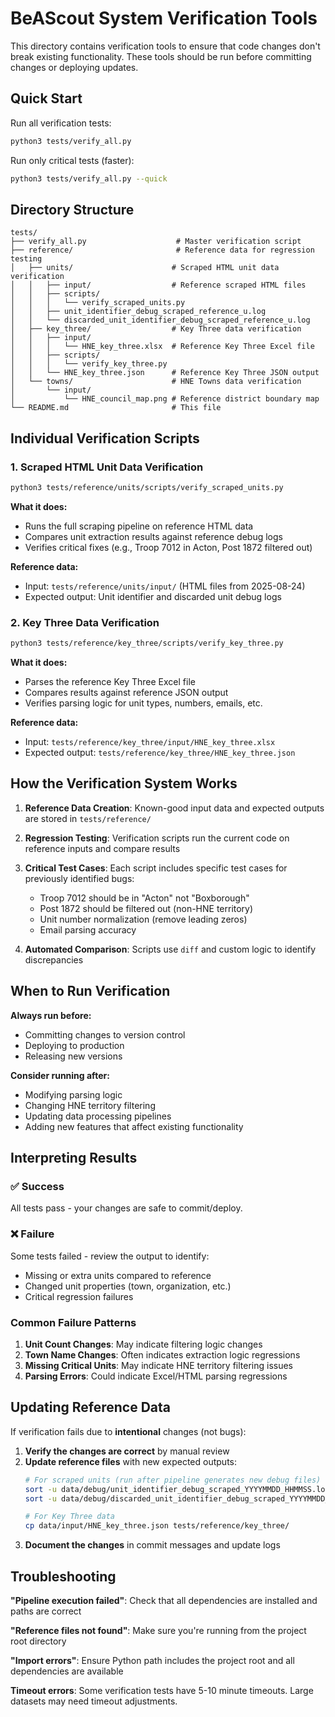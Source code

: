 # BeAScout System Verification Tools

This directory contains verification tools to ensure that code changes don't break existing functionality. These tools should be run before committing changes or deploying updates.

## Quick Start

Run all verification tests:
```bash
python3 tests/verify_all.py
```

Run only critical tests (faster):
```bash
python3 tests/verify_all.py --quick
```

## Directory Structure

```
tests/
├── verify_all.py                    # Master verification script
├── reference/                       # Reference data for regression testing
│   ├── units/                      # Scraped HTML unit data verification
│   │   ├── input/                  # Reference scraped HTML files
│   │   ├── scripts/
│   │   │   └── verify_scraped_units.py
│   │   ├── unit_identifier_debug_scraped_reference_u.log
│   │   └── discarded_unit_identifier_debug_scraped_reference_u.log
│   ├── key_three/                  # Key Three data verification
│   │   ├── input/
│   │   │   └── HNE_key_three.xlsx  # Reference Key Three Excel file
│   │   ├── scripts/
│   │   │   └── verify_key_three.py
│   │   └── HNE_key_three.json      # Reference Key Three JSON output
│   └── towns/                      # HNE Towns data verification
│       └── input/
│           └── HNE_council_map.png # Reference district boundary map
└── README.md                       # This file
```

## Individual Verification Scripts

### 1. Scraped HTML Unit Data Verification

```bash
python3 tests/reference/units/scripts/verify_scraped_units.py
```

**What it does:**
- Runs the full scraping pipeline on reference HTML data
- Compares unit extraction results against reference debug logs
- Verifies critical fixes (e.g., Troop 7012 in Acton, Post 1872 filtered out)

**Reference data:**
- Input: `tests/reference/units/input/` (HTML files from 2025-08-24)
- Expected output: Unit identifier and discarded unit debug logs

### 2. Key Three Data Verification

```bash
python3 tests/reference/key_three/scripts/verify_key_three.py
```

**What it does:**
- Parses the reference Key Three Excel file
- Compares results against reference JSON output
- Verifies parsing logic for unit types, numbers, emails, etc.

**Reference data:**
- Input: `tests/reference/key_three/input/HNE_key_three.xlsx`
- Expected output: `tests/reference/key_three/HNE_key_three.json`

## How the Verification System Works

1. **Reference Data Creation**: Known-good input data and expected outputs are stored in `tests/reference/`

2. **Regression Testing**: Verification scripts run the current code on reference inputs and compare results

3. **Critical Test Cases**: Each script includes specific test cases for previously identified bugs:
   - Troop 7012 should be in "Acton" not "Boxborough"  
   - Post 1872 should be filtered out (non-HNE territory)
   - Unit number normalization (remove leading zeros)
   - Email parsing accuracy

4. **Automated Comparison**: Scripts use `diff` and custom logic to identify discrepancies

## When to Run Verification

**Always run before:**
- Committing changes to version control
- Deploying to production
- Releasing new versions

**Consider running after:**
- Modifying parsing logic
- Changing HNE territory filtering
- Updating data processing pipelines
- Adding new features that affect existing functionality

## Interpreting Results

### ✅ Success
All tests pass - your changes are safe to commit/deploy.

### ❌ Failure  
Some tests failed - review the output to identify:
- Missing or extra units compared to reference
- Changed unit properties (town, organization, etc.)
- Critical regression failures

### Common Failure Patterns

1. **Unit Count Changes**: May indicate filtering logic changes
2. **Town Name Changes**: Often indicates extraction logic regressions  
3. **Missing Critical Units**: May indicate HNE territory filtering issues
4. **Parsing Errors**: Could indicate Excel/HTML parsing regressions

## Updating Reference Data

If verification fails due to **intentional** changes (not bugs):

1. **Verify the changes are correct** by manual review
2. **Update reference files** with new expected outputs:
   ```bash
   # For scraped units (run after pipeline generates new debug files)
   sort -u data/debug/unit_identifier_debug_scraped_YYYYMMDD_HHMMSS.log > tests/reference/units/unit_identifier_debug_scraped_reference_u.log
   sort -u data/debug/discarded_unit_identifier_debug_scraped_YYYYMMDD_HHMMSS.log > tests/reference/units/discarded_unit_identifier_debug_scraped_reference_u.log
   
   # For Key Three data
   cp data/input/HNE_key_three.json tests/reference/key_three/
   ```
3. **Document the changes** in commit messages and update logs

## Troubleshooting

**"Pipeline execution failed"**: Check that all dependencies are installed and paths are correct

**"Reference files not found"**: Make sure you're running from the project root directory

**"Import errors"**: Ensure Python path includes the project root and all dependencies are available

**Timeout errors**: Some verification tests have 5-10 minute timeouts. Large datasets may need timeout adjustments.